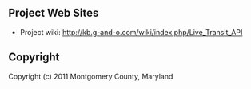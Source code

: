 ## Project Web Sites
* Project wiki: http://kb.g-and-o.com/wiki/index.php/Live_Transit_API

## <a name="copyright">Copyright</a>
Copyright (c) 2011 Montgomery County, Maryland
